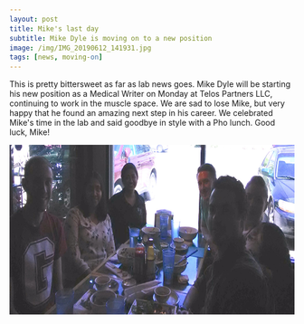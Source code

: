 ```yaml
---
layout: post
title: Mike's last day
subtitle: Mike Dyle is moving on to a new position
image: /img/IMG_20190612_141931.jpg
tags: [news, moving-on]
---
```


This is pretty bittersweet as far as lab news goes. Mike Dyle will be starting his new position as a Medical Writer on Monday at Telos Partners LLC, continuing to work in the muscle space. We are sad to lose Mike, but very happy that he found an amazing next step in his career. We celebrated Mike's time in the lab and said goodbye in style with a Pho lunch. Good luck, Mike! 
<br>

<img align="center" src="/img/IMG_20190612_141931.jpg" style="width:600px !important;height:300px !important;" />

<br>
<br>
